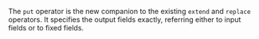 The `put` operator is the new companion to the existing `extend` and `replace`
operators. It specifies the output fields exactly, referring either to input
fields or to fixed fields.
